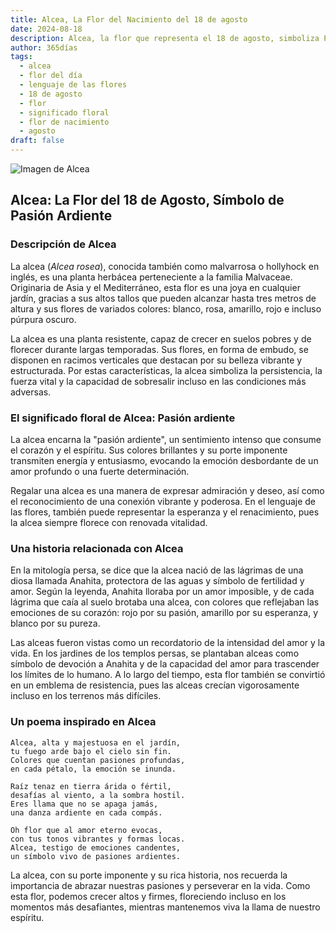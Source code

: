 ```yaml
---
title: Alcea, La Flor del Nacimiento del 18 de agosto
date: 2024-08-18
description: Alcea, la flor que representa el 18 de agosto, simboliza Pasión ardiente. Descubre su fascinante historia, significado en el lenguaje de las flores y una poesía que celebra su belleza.
author: 365días
tags:
  - alcea
  - flor del día
  - lenguaje de las flores
  - 18 de agosto
  - flor
  - significado floral
  - flor de nacimiento
  - agosto
draft: false
---
```



![Imagen de Alcea](https://cdn.pixabay.com/photo/2020/07/01/04/55/korean-flower-5358423_640.jpg#center)


## Alcea: La Flor del 18 de Agosto, Símbolo de Pasión Ardiente

### Descripción de Alcea

La alcea (_Alcea rosea_), conocida también como malvarrosa o hollyhock en inglés, es una planta herbácea perteneciente a la familia Malvaceae. Originaria de Asia y el Mediterráneo, esta flor es una joya en cualquier jardín, gracias a sus altos tallos que pueden alcanzar hasta tres metros de altura y sus flores de variados colores: blanco, rosa, amarillo, rojo e incluso púrpura oscuro.

La alcea es una planta resistente, capaz de crecer en suelos pobres y de florecer durante largas temporadas. Sus flores, en forma de embudo, se disponen en racimos verticales que destacan por su belleza vibrante y estructurada. Por estas características, la alcea simboliza la persistencia, la fuerza vital y la capacidad de sobresalir incluso en las condiciones más adversas.

### El significado floral de Alcea: Pasión ardiente

La alcea encarna la "pasión ardiente", un sentimiento intenso que consume el corazón y el espíritu. Sus colores brillantes y su porte imponente transmiten energía y entusiasmo, evocando la emoción desbordante de un amor profundo o una fuerte determinación.

Regalar una alcea es una manera de expresar admiración y deseo, así como el reconocimiento de una conexión vibrante y poderosa. En el lenguaje de las flores, también puede representar la esperanza y el renacimiento, pues la alcea siempre florece con renovada vitalidad.

### Una historia relacionada con Alcea

En la mitología persa, se dice que la alcea nació de las lágrimas de una diosa llamada Anahita, protectora de las aguas y símbolo de fertilidad y amor. Según la leyenda, Anahita lloraba por un amor imposible, y de cada lágrima que caía al suelo brotaba una alcea, con colores que reflejaban las emociones de su corazón: rojo por su pasión, amarillo por su esperanza, y blanco por su pureza.

Las alceas fueron vistas como un recordatorio de la intensidad del amor y la vida. En los jardines de los templos persas, se plantaban alceas como símbolo de devoción a Anahita y de la capacidad del amor para trascender los límites de lo humano. A lo largo del tiempo, esta flor también se convirtió en un emblema de resistencia, pues las alceas crecían vigorosamente incluso en los terrenos más difíciles.

### Un poema inspirado en Alcea

```
Alcea, alta y majestuosa en el jardín,  
tu fuego arde bajo el cielo sin fin.  
Colores que cuentan pasiones profundas,  
en cada pétalo, la emoción se inunda.

Raíz tenaz en tierra árida o fértil,  
desafías al viento, a la sombra hostil.  
Eres llama que no se apaga jamás,  
una danza ardiente en cada compás.

Oh flor que al amor eterno evocas,  
con tus tonos vibrantes y formas locas.  
Alcea, testigo de emociones candentes,  
un símbolo vivo de pasiones ardientes.
```

La alcea, con su porte imponente y su rica historia, nos recuerda la importancia de abrazar nuestras pasiones y perseverar en la vida. Como esta flor, podemos crecer altos y firmes, floreciendo incluso en los momentos más desafiantes, mientras mantenemos viva la llama de nuestro espíritu.